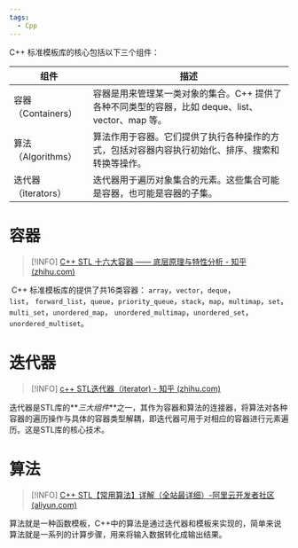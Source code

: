 ```yaml
---
tags:
  - Cpp
---
```

C++ 标准模板库的核心包括以下三个组件：

| 组件             | 描述                                                           |
| -------------- | ------------------------------------------------------------ |
| 容器（Containers） | 容器是用来管理某一类对象的集合。C++ 提供了各种不同类型的容器，比如 deque、list、vector、map 等。 |
| 算法（Algorithms） | 算法作用于容器。它们提供了执行各种操作的方式，包括对容器内容执行初始化、排序、搜索和转换等操作。             |
| 迭代器（iterators） | 迭代器用于遍历对象集合的元素。这些集合可能是容器，也可能是容器的子集。                          |

# 容器

> [!INFO]
> [C++ STL 十六大容器 —— 底层原理与特性分析 - 知乎 (zhihu.com)](https://zhuanlan.zhihu.com/p/542115773)

 C++ 标准模板库的提供了共16类容器： `array`，`vector`，`deque`，`list`， `forward_list`，`queue`，`priority_queue`，`stack`，`map`，`multimap`，`set`，`multi_set`，`unordered_map`， `unordered_multimap`，`unordered_set`，`unordered_multiset`。

# 迭代器

>[!INFO]
>[c++ STL迭代器（iterator) - 知乎 (zhihu.com)](https://zhuanlan.zhihu.com/p/352606819)

迭代器是STL库的**_三大组件_**之一，其作为容器和算法的连接器，将算法对各种容器的遍历操作与具体的容器类型解耦，即迭代器可用于对相应的容器进行元素遍历。这是STL库的核心技术。

# 算法

>[!INFO]
>[C++ STL【常用算法】详解（全站最详细）-阿里云开发者社区 (aliyun.com)](https://developer.aliyun.com/article/1161003)

算法就是一种函数模板，C++中的算法是通过迭代器和模板来实现的，简单来说算法就是一系列的计算步骤，用来将输入数据转化成输出结果。